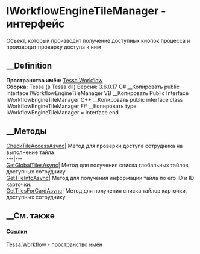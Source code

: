 # IWorkflowEngineTileManager - интерфейс
Объект, который производит получение доступных кнопок процесса и производит
проверку доступа к ним
## __Definition
 **Пространство имён:** [Tessa.Workflow](N_Tessa_Workflow.htm)  
 **Сборка:** Tessa (в Tessa.dll) Версия: 3.6.0.17
C# __Копировать
     public interface IWorkflowEngineTileManager
VB __Копировать
     Public Interface IWorkflowEngineTileManager
C++ __Копировать
     public interface class IWorkflowEngineTileManager
F# __Копировать
     type IWorkflowEngineTileManager = interface end
##  __Методы
[CheckTileAccessAsync](M_Tessa_Workflow_IWorkflowEngineTileManager_CheckTileAccessAsync.htm)|
Метод для проверки доступа сотрудника на выполнение тайла  
---|---  
[GetGlobalTilesAsync](M_Tessa_Workflow_IWorkflowEngineTileManager_GetGlobalTilesAsync.htm)|
Метод для получения списка глобальных тайлов, доступных сотруднику  
[GetTileInfoAsync](M_Tessa_Workflow_IWorkflowEngineTileManager_GetTileInfoAsync.htm)|
Метод для получения информации тайла по его ID и ID карточки.  
[GetTilesForCardAsync](M_Tessa_Workflow_IWorkflowEngineTileManager_GetTilesForCardAsync.htm)|
Метод для получения списка тайлов карточки, доступных сотруднику  
## __См. также
#### Ссылки
[Tessa.Workflow - пространство имён](N_Tessa_Workflow.htm)
